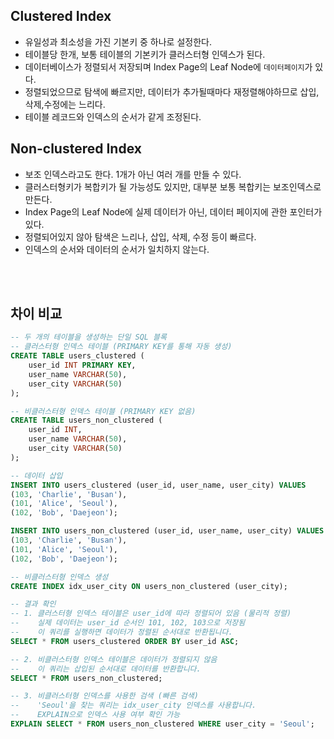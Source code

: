 ## Clustered Index
- 유일성과 최소성을 가진 기본키 중 하나로 설정한다.
- 테이블당 한개, 보통 테이블의 기본키가 클러스터형 인덱스가 된다.
- 데이터베이스가 정렬되서 저장되며 Index Page의  Leaf Node에 `데이터페이지`가 있다.
- 정렬되었으므로 탐색에 빠르지만, 데이터가 추가될때마다 재정렬해야하므로 삽입,삭제,수정에는 느리다.
- 테이블 레코드와 인덱스의 순서가 같게 조정된다.

## Non-clustered Index
- 보조 인덱스라고도 한다. 1개가 아닌 여러 개를 만들 수 있다.
- 클러스터형키가 복합키가 될 가능성도 있지만, 대부분 보통 복합키는 보조인덱스로 만든다.
- Index Page의 Leaf Node에 실제 데이터가 아닌, 데이터 페이지에 관한 포인터가 있다.
- 정렬되어있지 않아 탐색은 느리나, 삽입, 삭제, 수정 등이 빠르다.
- 인덱스의 순서와 데이터의 순서가 일치하지 않는다.

<br><br>

## 차이 비교
```sql
-- 두 개의 테이블을 생성하는 단일 SQL 블록
-- 클러스터형 인덱스 테이블 (PRIMARY KEY를 통해 자동 생성)
CREATE TABLE users_clustered (
    user_id INT PRIMARY KEY,
    user_name VARCHAR(50),
    user_city VARCHAR(50)
);

-- 비클러스터형 인덱스 테이블 (PRIMARY KEY 없음)
CREATE TABLE users_non_clustered (
    user_id INT,
    user_name VARCHAR(50),
    user_city VARCHAR(50)
);

-- 데이터 삽입
INSERT INTO users_clustered (user_id, user_name, user_city) VALUES
(103, 'Charlie', 'Busan'),
(101, 'Alice', 'Seoul'),
(102, 'Bob', 'Daejeon');

INSERT INTO users_non_clustered (user_id, user_name, user_city) VALUES
(103, 'Charlie', 'Busan'),
(101, 'Alice', 'Seoul'),
(102, 'Bob', 'Daejeon');

-- 비클러스터형 인덱스 생성
CREATE INDEX idx_user_city ON users_non_clustered (user_city);

-- 결과 확인
-- 1. 클러스터형 인덱스 테이블은 user_id에 따라 정렬되어 있음 (물리적 정렬)
--    실제 데이터는 user_id 순서인 101, 102, 103으로 저장됨
--    이 쿼리를 실행하면 데이터가 정렬된 순서대로 반환됩니다.
SELECT * FROM users_clustered ORDER BY user_id ASC;

-- 2. 비클러스터형 인덱스 테이블은 데이터가 정렬되지 않음
--    이 쿼리는 삽입된 순서대로 데이터를 반환합니다.
SELECT * FROM users_non_clustered;

-- 3. 비클러스터형 인덱스를 사용한 검색 (빠른 검색)
--    'Seoul'을 찾는 쿼리는 idx_user_city 인덱스를 사용합니다.
--    EXPLAIN으로 인덱스 사용 여부 확인 가능
EXPLAIN SELECT * FROM users_non_clustered WHERE user_city = 'Seoul';
```
